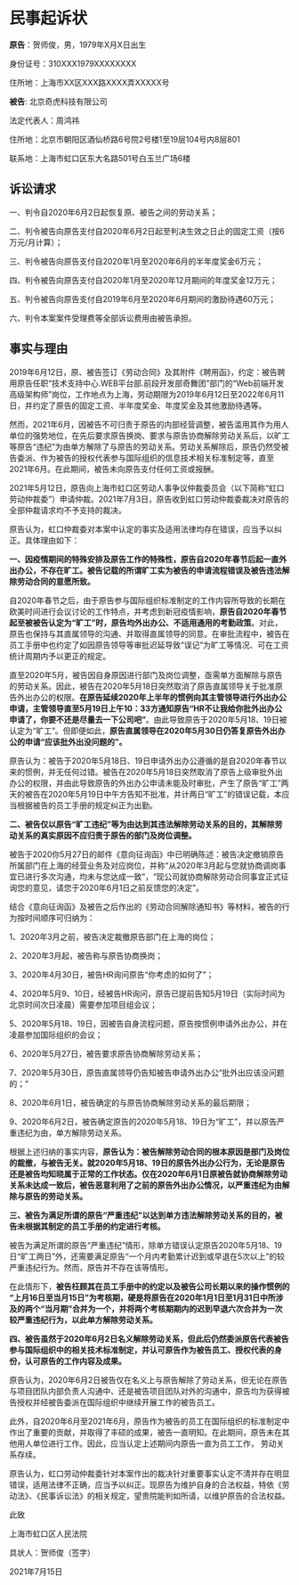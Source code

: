# 民事起诉状

**原告**：贺师俊，男，1979年X月X日出生

身份证号：310XXX1979XXXXXXXX

住所地：上海市XX区XXX路XXXX弄XXXXX号

**被告**: 北京奇虎科技有限公司

法定代表人：周鸿祎

住所地：北京市朝阳区酒仙桥路6号院2号楼1至19层104号内8层801

联系地：上海市虹口区东大名路501号白玉兰广场6楼

## 诉讼请求

一、判令自2020年6月2日起恢复原、被告之间的劳动关系；

二、判令被告向原告支付自2020年6月2日起至判决生效之日止的固定工资（按6万元/月计算）；

三、判令被告向原告支付自2020年1月至2020年6月的半年度奖金6万元；

四、判令被告向原告支付自2020年1月至2020年12月期间的年度奖金12万元；

五、判令被告向原告支付自2019年6月至2020年6月期间的激励待遇60万元；

六、判令本案案件受理费等全部诉讼费用由被告承担。

## 事实与理由

2019年6月12日，原、被告签订《劳动合同》及其附件《聘用函》，约定：被告聘用原告任职“技术支持中心.WEB平台部.前段开发部奇舞团”部门的“Web前端开发高级架构师”岗位，工作地点为上海，劳动期限为2019年6月12日至2022年6月11日，并约定了原告的固定工资、半年度奖金、年度奖金及其他激励待遇等。

然而，2021年6月，因被告不可归责于原告的内部经营调整，被告滥用其作为用人单位的强势地位，在先后要求原告换岗、要求与原告协商解除劳动关系后，以旷工等原告“违纪”为由单方解除了与原告的劳动关系。劳动关系解除后，原告仍然受被告委派、作为被告的授权代表参与国际组织的信息技术相关标准制定等，直至2021年6月。在此期间，被告未向原告支付任何工资或报酬。

2021年5月12日，原告向上海市虹口区劳动人事争议仲裁委员会（以下简称“虹口劳动仲裁委”）申请仲裁。2021年7月3日，原告收到虹口劳动仲裁委裁决对原告的全部仲裁请求均不予支持的裁决。

原告认为，虹口仲裁委对本案中认定的事实及适用法律均存在错误，应当予以纠正。具体理由如下：

**一、因疫情期间的特殊安排及原告工作的特殊性，原告自2020年春节后起一直外出办公，不存在旷工。被告记载的所谓旷工实为被告的申请流程错误及被告违法解除劳动合同的意愿所致。**

自2020年春节之后，由于原告参与国际组织标准制定的工作内容所导致的长期在欧美时间进行会议讨论的工作特点，并考虑到新冠疫情影响，**原告自2020年春节起至被被告认定为“旷工”时，原告均外出办公、不适用通用的考勤政策**。对此，原告也保持与其直属领导的沟通、并取得直属领导的同意。在审批流程中，被告在员工手册中也约定了如因原告领导等审批迟延导致“误记”为旷工等情况、可在工资统计周期内予以更正的规定。

直至2020年5月，被告因自身原因进行部门及岗位调整，亟需单方面解除与原告的劳动关系。因此，被告在2020年5月18日突然取消了原告直属领导关于批准原告外出办公的权限。**在原告延续2020年上半年的惯例向其主管领导进行外出办公申请，主管领导直至5月19日上午10：33方通知原告“HR不让我给你批外出办公申请了，你要不还是尽量去一下公司吧”**。由此导致原告于2020年5月18、19日被认定为“旷工”。但即便如此，**原告直属领导在2020年5月30日仍答复原告外出办公的申请“应该批外出没问题的”。**

原告认为：被告于2020年5月18日、19日申请外出办公遵循的是自2020年春节以来的惯例，并无任何过错。被告在2020年5月18日突然取消了原告上级审批外出办公的权限，并由此导致原告的外出办公申请未能及时审批，产生了原告“旷工”两天的被告在2020年5月19日中午方告知不批准，并计两日“旷工”的错误记载，本应当根据被告的员工手册的规定纠正为出勤。

**二、被告仅以原告“旷工违纪”等为由达到其违法解除劳动关系的目的，其解除劳动关系的真实原因不应归责于原告的部门及岗位调整。**

被告于2020你5月27日的邮件《意向征询函》中已明确陈述：被告决定撤销原告所属部门在上海的经营业务及对应岗位，并称“从2020年3月起与您就协商调岗事宜已进行多次沟通，均未与您达成一致”，“现公司就协商解除劳动合同事宜正式征询您的意见，请您于2020年6月1日之前反馈您的决定”。

结合《意向征询函》及被告之后作出的《劳动合同解除通知书》等材料，被告的行为按时间顺序可归纳为：

1、2020年3月之前，被告决定裁撤原告部门在上海的岗位；

2、2020年3月起，被告称与原告协商换岗；

3、2020年4月30日，被告HR询问原告“你考虑的如何了”；

4、2020年5月9、10日，经被告HR询问，原告已提前告知5月19日（实际时间为北京时间次日凌晨）需要参加项目组会议；

5、2020年5月18、19日，因被告自身流程问题，原告按惯例申请外出办公，并在凌晨参加国际组织的会议；

6、2020年5月27日，被告要求原告协商解除劳动关系；

7、2020年5月30日，原告直属领导仍告知被告申请外出办公“批外出应该没问题的；”

8、2020年6月1日，被告确定的与原告协商解除劳动关系的最后期限；

9、2020年6月2日，被告确定原告的2020年5月18、19日为“旷工”，并以原告严重违纪为由，单方解除劳动关系。

根据上述归纳的事实内容，**原告认为：被告解除劳动合同的根本原因是部门及岗位的裁撤，与被告无关。就2020年5月18、19日的原告外出办公行为，无论是原告还是被告均知晓属于正常的工作状态。仅在2020年6月1日原被告就协商解除劳动关系未达成一致后，被告恶意利用了之前的原告外出办公情况，以严重违纪为由解除与原告的劳动关系。**

**三、被告为满足所谓的原告“严重违纪”以达到单方违法解除劳动关系的目的，被告未根据其制定的员工手册的约定进行考核。**

被告为满足所谓的原告“严重违纪”情形，除单方错误认定原告2020年5月18、19日“旷工两日”外，还需要满足原告“一个月内考勤累计迟到或早退在5次以上”的较严重违纪行为。然而，原告并不存在该等情形。

在此情形下，**被告枉顾其在员工手册中的约定以及被告公司长期以来的操作惯例的 “上月16日至当月15日”为考核期，硬是将原告在2020年1月1日至1月31日中所涉及的两个“当月期”合并为一个，并将两个考核期期内的迟到早退六次合并为一次较严重违纪行为，以此单方解除劳动关系。**

**四、被告虽然于2020年6月2日名义解除劳动关系，但此后仍然委派原告代表被告参与国际组织中的相关技术标准制定，并认可原告作为被告员工、授权代表的身份，认可原告的工作内容及成果。**

原告认为，2020年6月2日被告仅在名义上与原告解除了劳动关系，但无论在原告与项目团队内部负责人沟通中、还是被告项目团队对外的沟通中，原告均为获得被告授权并经被告委派在国际组织中继续开展工作的被告员工。

此外，自2020年6月至2021年6月，原告作为被告的员工在国际组织的标准制定中作出了重要的贡献，并取得了丰硕的成果，被告一直明知。在此期间，原告未在其他用人单位进行工作。因此，应当认定上述期间内原告一直为员工工作， 劳动关系存续。

原告认为，虹口劳动仲裁委针对本案作出的裁决针对重要事实认定不清并存在明显错误，适用法律不正确，应当予以纠正。现原告为维护自身的合法权益，特依《劳动法》、《民事诉讼法》的相关规定，望贵院能判如所请，以维护原告的合法权益。

此致

上海市虹口区人民法院    

具状人：贺师俊（签字）


2021年7月15日

